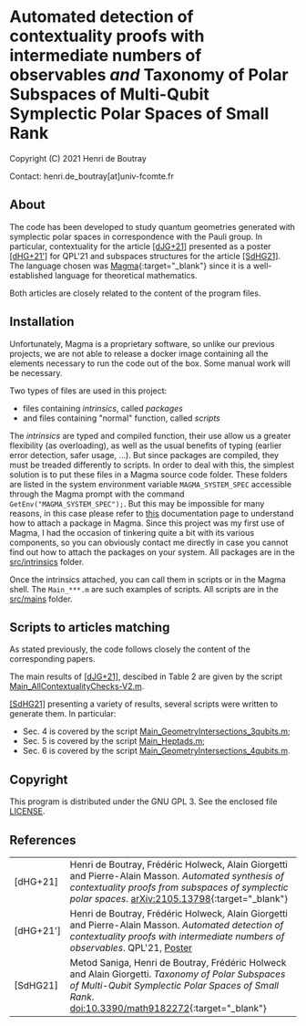 # Automated detection of contextuality proofs with intermediate numbers of observables _and_ Taxonomy of Polar Subspaces of Multi-Qubit Symplectic Polar Spaces of Small Rank

Copyright (C) 2021 Henri de Boutray

Contact: henri.de_boutray[at]univ-fcomte.fr

## About

The code has been developed to study quantum geometries generated with
symplectic polar spaces in correspondence with the Pauli group. In particular,
contextuality for the article [[dJG+21]](#dJG21) presented as a poster
[[dHG+21']](#dHG21b) for QPL'21 and subspaces structures for the article
[[SdHG21]](#SdHG21). The language chosen was
[Magma](http://magma.maths.usyd.edu.au){:target="_blank"} since it is a 
well-established language for theoretical mathematics.

Both articles are closely related to the content of the program files.

## Installation

Unfortunately, Magma is a proprietary software, so unlike our previous projects,
we are not able to release a docker image containing all the elements necessary
to run the code out of the box. Some manual work will be necessary.

Two types of files are used in this project: 
- files containing *intrinsics*, called *packages*
- and files containing "normal" function, called *scripts*

The *intrinsics* are typed and compiled function, their use allow us a greater
flexibility (as overloading), as well as the usual benefits of typing (earlier
error detection, safer usage, ...). But since packages are compiled, they must
be treaded differently to scripts. In order to deal with this, the simplest
solution is to put these files in a Magma source code folder. These folders are 
listed in the system environment variable `MAGMA_SYSTEM_SPEC` accessible through 
the Magma prompt with the command `GetEnv("MAGMA_SYSTEM_SPEC");`. But this may 
be impossible for many reasons, in this case please refer to
[this](https://magma.maths.usyd.edu.au/magma/handbook/text/24) documentation
page to understand how to attach a package in Magma. Since this project was my
first use of Magma, I had the occasion of tinkering quite a bit with its various
components, so you can obviously contact me directly in case you cannot find out
how to attach the packages on your system. All packages are in the 
[src/intrinsics](https://github.com/quantcert/quantcert.github.io/tree/master/Magma-contextuality/src/intrinsics) 
folder.

Once the intrinsics attached, you can call them in scripts or in the Magma
shell. The `Main_***.m` are such examples of scripts. All scripts are in the 
[src/mains](https://github.com/quantcert/quantcert.github.io/tree/master/Magma-contextuality/src/mains) 
folder.

## Scripts to articles matching

As stated previously, the code follows closely the content of the corresponding 
papers. 

The main results of [[dJG+21]](#dJG21), descibed in Table 2 are given by the 
script [Main_AllContextualityChecks-V2.m](src/mains/Main_AllContextualityChecks-V2.m).

[[SdHG21]](#SdHG21) presenting a variety of results, several scripts were 
written to generate them. In particular:
- Sec. 4 is covered by the script [Main_GeometryIntersections_3qubits.m](src/mains/Main_GeometryIntersections_3qubits.m);
- Sec. 5 is covered by the script [Main_Heptads.m](src/mains/Main_Heptads.m);
- Sec. 6 is covered by the script [Main_GeometryIntersections_4qubits.m](src/mains/Main_GeometryIntersections_4qubits.m).

## Copyright

This program is distributed under the GNU GPL 3. See the enclosed file 
[LICENSE](LICENSE).

## References

|                         |                                                    |
|-------------------------|----------------------------------------------------|
|<a id="dHG21"/>[dHG+21]  |Henri de Boutray, Frédéric  Holweck, Alain Giorgetti and Pierre-Alain Masson. *Automated synthesis of contextuality proofs from subspaces of symplectic polar spaces*. [arXiv:2105.13798](https://arxiv.org/abs/2105.13798){:target="_blank"}|
|<a id="dHG21b"/>[dHG+21']|Henri de Boutray, Frédéric  Holweck, Alain Giorgetti and Pierre-Alain Masson. *Automated detection of contextuality proofs with intermediate numbers of observables*. QPL'21, [Poster](poster-landscape.pdf)|
|<a id="SdHG21"/>[SdHG21] |Metod Saniga, Henri de Boutray, Frédéric Holweck and Alain Giorgetti. *Taxonomy of Polar Subspaces of Multi-Qubit Symplectic Polar Spaces of Small Rank*. [doi:10.3390/math9182272](https://doi.org/10.3390/math9182272){:target="_blank"}|
